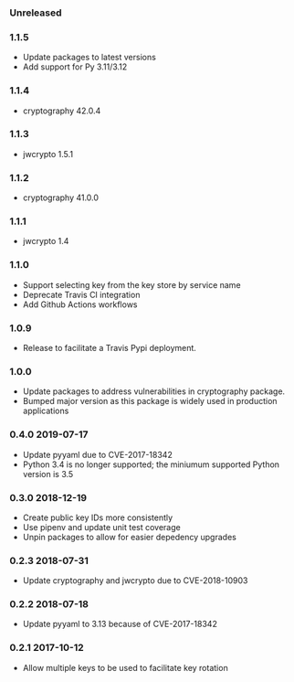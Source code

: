 ### Unreleased

### 1.1.5
- Update packages to latest versions
- Add support for Py 3.11/3.12

### 1.1.4
- cryptography 42.0.4

### 1.1.3
- jwcrypto 1.5.1

### 1.1.2
- cryptography 41.0.0

### 1.1.1
- jwcrypto 1.4

### 1.1.0
- Support selecting key from the key store by service name
- Deprecate Travis CI integration
- Add Github Actions workflows

### 1.0.9
- Release to facilitate a Travis Pypi deployment.

### 1.0.0
- Update packages to address vulnerabilities in cryptography package.
- Bumped major version as this package is widely used in production applications

### 0.4.0 2019-07-17
- Update pyyaml due to CVE-2017-18342
- Python 3.4 is no longer supported; the miniumum supported Python version is 3.5

### 0.3.0 2018-12-19
- Create public key IDs more consistently
- Use pipenv and update unit test coverage
- Unpin packages to allow for easier depedency upgrades

### 0.2.3 2018-07-31
- Update cryptography and jwcrypto due to CVE-2018-10903

### 0.2.2 2018-07-18
 - Update pyyaml to 3.13 because of CVE-2017-18342

### 0.2.1 2017-10-12
  - Allow multiple keys to be used to facilitate key rotation
